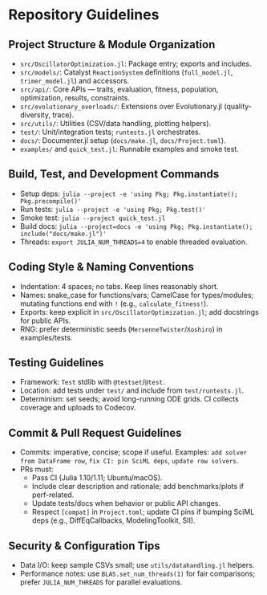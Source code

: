 # Repository Guidelines

## Project Structure & Module Organization
- `src/OscillatorOptimization.jl`: Package entry; exports and includes.
- `src/models/`: Catalyst `ReactionSystem` definitions (`full_model.jl`, `trimer_model.jl`) and accessors.
- `src/api/`: Core APIs — traits, evaluation, fitness, population, optimization, results, constraints.
- `src/evolutionary_overloads/`: Extensions over Evolutionary.jl (quality-diversity, trace).
- `src/utils/`: Utilities (CSV/data handling, plotting helpers).
- `test/`: Unit/integration tests; `runtests.jl` orchestrates.
- `docs/`: Documenter.jl setup (`docs/make.jl`, `docs/Project.toml`).
- `examples/` and `quick_test.jl`: Runnable examples and smoke test.

## Build, Test, and Development Commands
- Setup deps: `julia --project -e 'using Pkg; Pkg.instantiate(); Pkg.precompile()'`
- Run tests: `julia --project -e 'using Pkg; Pkg.test()'`
- Smoke test: `julia --project quick_test.jl`
- Build docs: `julia --project=docs -e 'using Pkg; Pkg.instantiate(); include("docs/make.jl")'`
- Threads: `export JULIA_NUM_THREADS=4` to enable threaded evaluation.

## Coding Style & Naming Conventions
- Indentation: 4 spaces; no tabs. Keep lines reasonably short.
- Names: snake_case for functions/vars; CamelCase for types/modules; mutating functions end with `!` (e.g., `calculate_fitness!`).
- Exports: keep explicit in `src/OscillatorOptimization.jl`; add docstrings for public APIs.
- RNG: prefer deterministic seeds (`MersenneTwister`/`Xoshiro`) in examples/tests.

## Testing Guidelines
- Framework: `Test` stdlib with `@testset`/`@test`.
- Location: add tests under `test/` and include from `test/runtests.jl`.
- Determinism: set seeds; avoid long-running ODE grids. CI collects coverage and uploads to Codecov.

## Commit & Pull Request Guidelines
- Commits: imperative, concise; scope if useful.
  Examples: `add solver from DataFrame row`, `fix CI: pin SciML deps`, `update row solvers`.
- PRs must:
  - Pass CI (Julia 1.10/1.11; Ubuntu/macOS).
  - Include clear description and rationale; add benchmarks/plots if perf-related.
  - Update tests/docs when behavior or public API changes.
  - Respect `[compat]` in `Project.toml`; update CI pins if bumping SciML deps (e.g., DiffEqCallbacks, ModelingToolkit, SII).

## Security & Configuration Tips
- Data I/O: keep sample CSVs small; use `utils/datahandling.jl` helpers.
- Performance notes: use `BLAS.set_num_threads(1)` for fair comparisons; prefer `JULIA_NUM_THREADS` for parallel evaluations.

